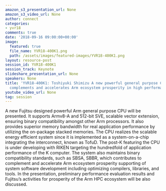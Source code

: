 ```yaml
---
amazon_s3_presentation_url: None
amazon_s3_video_url: None
author: connect
categories:
- yvr18
comments: true
date: '2018-09-16 09:00:00+00:00'
image:
  featured: true
  file_name: YVR18-400K1.png
  path: /assets/images/featured-images/YVR18-400K1.png
layout: resource-post
session_id: YVR18-400K1
session_track: Keynote
slideshare_presentation_url: None
speakers: None
title: 'YVR18-400K1: Toshiyuki Shimizu A new powerful general purpose CPU
  complements and accelerates Arm ecosystem prosperity in high performance servers '
youtube_video_url: None
tag: session
---
```


A new Fujitsu designed powerful Arm general purpose CPU will be presented. It supports Armv8-A and 512-bit SVE, scalable vector extension, ensuring binary compatibility amongst other Arm processors. It also provides superior memory bandwidth for real application performance by utilizing the on-package stacked memories. The CPU realizes the scalable energy efficient system since it is implemented as a system-on-a-chip integrating the interconnect, known as TofuD. The post-K featuring the CPU is under developing with RIKEN targeting the hundredfold of application performance of the K computer. The system also maintains binary compatibility standards, such as SBSA, SBBR, which contributes to complement and accelerate Arm ecosystem prosperity supporting of system software development including optimizing compilers, libraries, and tools. In the presentation, preliminary performance evaluation results and Fujitsu’s activities for prosperity of the Arm HPC ecosystem will be also discussed.